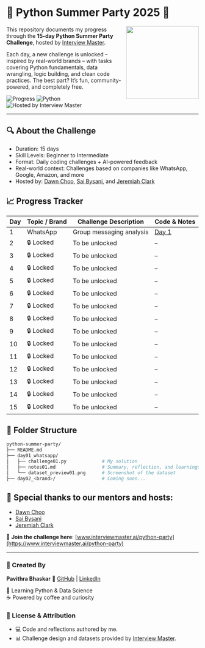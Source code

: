 # 🎉 Python Summer Party 2025 🎉

<img align="right" src="https://file.notion.so/f/f/fd0b536c-b699-40a0-8c86-7dc815d1bc6b/fcb71de5-8ab3-4bac-9701-fb634055ac1d/panda_party_home2.gif?table=block&id=2247bd8f-2603-800b-a26e-dc8d789d158e&spaceId=fd0b536c-b699-40a0-8c86-7dc815d1bc6b&expirationTimestamp=1754100000000&signature=BfCDht8WeDIt9sDqAhsxOvtxBPBYvgdrlChEIc7GU4E&downloadName=panda_party_home2.gif" width="190"/>


This repository documents my progress through the <strong>15-day Python Summer Party Challenge</strong>, hosted by <a href="https://www.interviewmaster.ai/">Interview Master</a>.

Each day, a new challenge is unlocked – inspired by real-world brands – with tasks covering Python fundamentals, data wrangling, logic building, and clean code practices. The best part? It’s fun, community-powered, and completely free.

![Progress](https://img.shields.io/badge/Progress-1%2F15-blue)
![Python](https://img.shields.io/badge/Python-3.10+-green)
![Hosted by Interview Master](https://img.shields.io/badge/Challenge-Interview%20Master-yellow)

---

## 🔍 About the Challenge

-  Duration: 15 days
-  Skill Levels: Beginner to Intermediate
-  Format: Daily coding challenges + AI-powered feedback
-  Real-world context: Challenges based on companies like WhatsApp, Google, Amazon, and more
-  Hosted by: [Dawn Choo](https://www.linkedin.com/in/data-dawn/), [Sai Bysani](https://www.linkedin.com/in/saibysani18/), and [Jeremiah Clark](https://www.linkedin.com/in/jeremiahoclark/)


## 📈 Progress Tracker
 
| Day | Topic / Brand | Challenge Description        | Code & Notes                    |
|-----|---------------|-------------------------------|---------------------------------|
| 1   | WhatsApp      | Group messaging analysis      | [Day 1](day01_whatsapp)     |
| 2   | 🔒 Locked     | To be unlocked                | –                               |
| 3   | 🔒 Locked     | To be unlocked                | –                               |
| 4   | 🔒 Locked     | To be unlocked                | –                               |
| 5   | 🔒 Locked     | To be unlocked                | –                               |
| 6   | 🔒 Locked     | To be unlocked                | –                               |
| 7   | 🔒 Locked     | To be unlocked                | –                               |
| 8   | 🔒 Locked     | To be unlocked                | –                               |
| 9   | 🔒 Locked     | To be unlocked                | –                               |
| 10  | 🔒 Locked     | To be unlocked                | –                               |
| 11  | 🔒 Locked     | To be unlocked                | –                               |
| 12  | 🔒 Locked     | To be unlocked                | –                               |
| 13  | 🔒 Locked     | To be unlocked                | –                               |
| 14  | 🔒 Locked     | To be unlocked                | –                               |
| 15  | 🔒 Locked     | To be unlocked                | –                               |



## 📂 Folder Structure

```bash
python-summer-party/
├── README.md
├── day01_whatsapp/
│   ├── challenge01.py             # My solution
│   ├── notes01.md                 # Summary, reflection, and learnings
│   └── dataset_preview01.png      # Screenshot of the dataset
├── day02_<brand>/                 # Coming soon...
```

## 👏 Special thanks to our mentors and hosts:

- [Dawn Choo](https://www.linkedin.com/in/data-dawn/)
- [Sai Bysani](https://www.linkedin.com/in/saibysani18/)
- [Jeremiah Clark](https://www.linkedin.com/in/jeremiahoclark/)

🔗 **Join the challenge here**: [www.interviewmaster.ai/python-party](https://www.interviewmaster.ai/python-party)

---
### 👤 Created By  
**Pavithra Bhaskar**           🔗 [GitHub](https://github.com/Pavithra-Bhaskar) | [LinkedIn](https://www.linkedin.com/in/pavithra-bhaskar)

💼 Learning Python & Data Science  
☕ Powered by coffee and curiosity


### 📌 License & Attribution  
- 💻 Code and reflections authored by me.  
- 📊 Challenge design and datasets provided by [Interview Master](https://www.interviewmaster.ai/).

